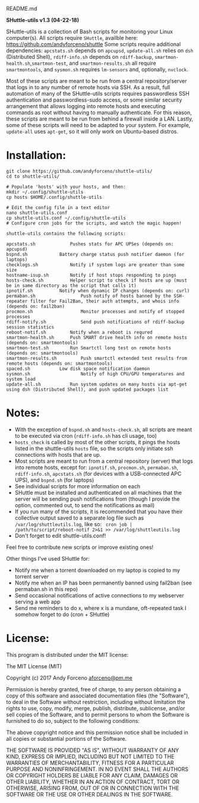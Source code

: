 README.md

**SHuttle-utils v1.3 (04-22-18)**

SHuttle-utils is a collection of Bash scripts for monitoring your Linux computer(s). All scripts require `SHuttle`, availble here: https://github.com/andyforceno/shuttle
Some scripts require additional dependencies: `apcstats.sh` depends on `apcupsd`, `update-all.sh` relies on `dsh` (Distributed Shell), `rdiff-info.sh` depends on `rdiff-backup`, `smartmon-health.sh`,`smartmon-test`, and `smartmon-results.sh` all require `smartmontools`, and `sysmon.sh` requires `lm-sensors` and, optionally, `nvclock`.

Most of these scripts are meant to be run from a central repository/server that logs in to any number of remote hosts via SSH. As a result, full automation of many of the SHuttle-utils scripts requires passwordless SSH authentication and passwordless-sudo access, or some similar security arrangement that allows logging into remote hosts and executing commands as root without having to manually authenticate. For this reason, these scripts are meant to be run from behind a firewall inside a LAN. Lastly, some of these scripts will need to be adapted to your system. For example, `update-all` uses `apt-get`, so it will only work on Ubuntu-based distros.

# Installation:
    git clone https://github.com/andyforceno/shuttle-utils/
    cd to shuttle-utils/

    # Populate 'hosts' with your hosts, and then:
    mkdir ~/.config/shuttle-utils
    cp hosts $HOME/.config/shuttle-utils

    # Edit the config file in a text editor
    nano shuttle-utils.conf
    cp shuttle-utils.conf ~/.config/shuttle-utils
    # Configure cron jobs for the scripts, and watch the magic happen!


``` 
shuttle-utils contains the following scripts:

apcstats.sh 			Pushes stats for APC UPSes (depends on: apcupsd)
bspnd.sh			Battery charge status push notifier daemon (for laptops)
checklogs.sh			Notify if system logs are greater than some size
hostname-isup.sh		Notify if host stops responding to pings
hosts-check.sh			Helper script to check if hosts are up (must be in same directory as the script that calls it)
ipnotif.sh			Notify when dynamic IP changes (depends on: curl)
permaban.sh            		Push notify of hosts banned by the SSH-repeater filter for Fail2Ban, their auth attempts, and whois info (depends on: fail2ban)
procmon.sh             		Monitor processes and notify of stopped processes
rdiff-notify.sh        		Send push notifications of rdiff-backup session statistics
reboot-notif.sh			Notify when a reboot is requred
smartmon-health.sh		Push SMART drive health info on remote hosts (depends on: smartmontools)
smartmon-test.sh		Run Smartctl long test on remote hosts (depends on: smartmontools)
smartmon-results.sh     	Push smartctl extended test results from remote hosts (depends on: smartmontools)
spaced.sh			Low disk space notification daemon
sysmon.sh               	Notify of high CPU/GPU temperatures and system load
update-all.sh			Run system updates on many hosts via apt-get using dsh (Distributed Shell), and push updated packages list
```


# Notes:
* With the exception of `bspnd.sh` and `hosts-check.sh`, all scripts are meant to be executed via cron (`rdiff-info.sh` has cli usage, too)
* `hosts_check` is called by most of the other scripts, it pings the hosts listed in the shuttle-utils `hosts` file, so the scripts only initiate ssh connections with hosts that are up.
* Most scripts are meant to run from a central repository (server) that logs into remote hosts, except for: `ipnotif.sh`, `procmon.sh`, `permaban.sh`, `rdiff-info.sh`, `apcstats.sh` (for devices with a USB-connected APC UPS), and `bspnd.sh` (for laptops) 
* See individual scripts for more information on each
* SHuttle must be installed and authenticated on all machines that the server will be sending push notifications from (though I provide the option, commented out, to send the notifications as mail)
* If you run many of the scripts, it is recommended that you have their collective output saved to a separate log file such as `/var/log/shuttleutils.log`, like so:
` cron job | /path/to/script/reboot-notif 2>&1 >> /var/log/shuttleutils.log`
* Don't forget to edit shuttle-utils.conf!

Feel free to contribute new scripts or improve existing ones!

Other things I've used SHuttle for:
* Notify me when a torrent downloaded on my laptop is copied to my torrent server
* Notify me when an IP has been permanently banned using fail2ban (see permaban.sh in this repo)
* Send occasional notifications of active connections to my webserver serving a web app
* Send me reminders to do x, where x is a mundane, oft-repeated task I somehow forget to do (cron + SHuttle)


# License:
This program is distributed under the MIT license:

The MIT License (MIT)

Copyright (c) 2017 Andy Forceno <aforceno@pm.me>

Permission is hereby granted, free of charge, to any person obtaining a copy of this software and associated documentation files (the "Software"), to deal in the Software without restriction, including without limitation the rights to use, copy, modify, merge, publish, distribute, sublicense, and/or sell copies of the Software, and to permit persons to whom the Software is furnished to do so, subject to the following conditions:

The above copyright notice and this permission notice shall be included in all copies or substantial portions of the Software.

THE SOFTWARE IS PROVIDED "AS IS", WITHOUT WARRANTY OF ANY KIND, EXPRESS OR IMPLIED, INCLUDING BUT NOT LIMITED TO THE WARRANTIES OF MERCHANTABILITY, FITNESS FOR A PARTICULAR PURPOSE AND NONINFRINGEMENT. IN NO EVENT SHALL THE AUTHORS OR COPYRIGHT HOLDERS BE LIABLE FOR ANY CLAIM, DAMAGES OR OTHER LIABILITY, WHETHER IN AN ACTION OF CONTRACT, TORT OR OTHERWISE, ARISING FROM, OUT OF OR IN CONNECTION WITH THE SOFTWARE OR THE USE OR OTHER DEALINGS IN THE SOFTWARE.
